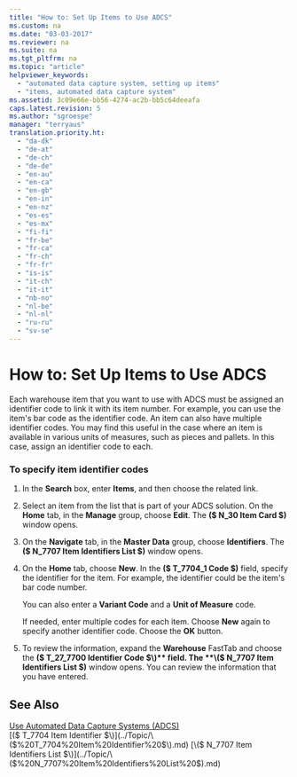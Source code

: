 ```yaml
---
title: "How to: Set Up Items to Use ADCS"
ms.custom: na
ms.date: "03-03-2017"
ms.reviewer: na
ms.suite: na
ms.tgt_pltfrm: na
ms.topic: "article"
helpviewer_keywords: 
  - "automated data capture system, setting up items"
  - "items, automated data capture system"
ms.assetid: 3c09e66e-bb56-4274-ac2b-bb5c64deeafa
caps.latest.revision: 5
ms.author: "sgroespe"
manager: "terryaus"
translation.priority.ht: 
  - "da-dk"
  - "de-at"
  - "de-ch"
  - "de-de"
  - "en-au"
  - "en-ca"
  - "en-gb"
  - "en-in"
  - "en-nz"
  - "es-es"
  - "es-mx"
  - "fi-fi"
  - "fr-be"
  - "fr-ca"
  - "fr-ch"
  - "fr-fr"
  - "is-is"
  - "it-ch"
  - "it-it"
  - "nb-no"
  - "nl-be"
  - "nl-nl"
  - "ru-ru"
  - "sv-se"
---
```

# How to: Set Up Items to Use ADCS
Each warehouse item that you want to use with ADCS must be assigned an identifier code to link it with its item number. For example, you can use the item's bar code as the identifier code. An item can also have multiple identifier codes. You may find this useful in the case where an item is available in various units of measures, such as pieces and pallets. In this case, assign an identifier code to each.  
  
### To specify item identifier codes  
  
1.  In the **Search** box, enter **Items**, and then choose the related link.  
  
2.  Select an item from the list that is part of your ADCS solution. On the **Home** tab, in the **Manage** group, choose **Edit**. The **\($ N\_30 Item Card $\)** window opens.  
  
3.  On the **Navigate** tab, in the **Master Data** group, choose **Identifiers**. The **\($ N\_7707 Item Identifiers List $\)** window opens.  
  
4.  On the **Home** tab, choose **New**. In the **\($ T\_7704\_1 Code $\)** field, specify the identifier for the item. For example, the identifier could be the item's bar code number.  
  
     You can also enter a **Variant Code** and a **Unit of Measure** code.  
  
     If needed, enter multiple codes for each item. Choose **New** again to specify another identifier code. Choose the **OK** button.  
  
5.  To review the information, expand the **Warehouse** FastTab and choose the **\($ T\_27\_7700 Identifier Code $\)** field. The **\($ N\_7707 Item Identifiers List $\)** window opens. You can review the information that you have entered.  
  
## See Also  
 [Use Automated Data Capture Systems \(ADCS\)](../WarehouseActivities/use-automated-data-capture-systems-adcs-.md)   
 [\($ T\_7704 Item Identifier $\)](../Topic/\($%20T_7704%20Item%20Identifier%20$\).md)   
 [\($ N\_7707 Item Identifiers List $\)](../Topic/\($%20N_7707%20Item%20Identifiers%20List%20$\).md)